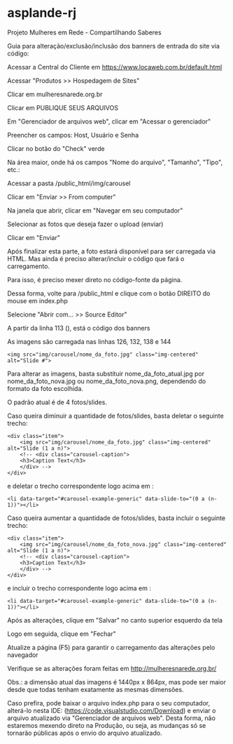 # asplande-rj
Projeto Mulheres em Rede - Compartilhando Saberes

Guia para alteração/exclusão/inclusão dos banners de entrada do site via código:

Acessar a Central do Cliente em https://www.locaweb.com.br/default.html

Acessar "Produtos >> Hospedagem de Sites"

Clicar em mulheresnarede.org.br

Clicar em PUBLIQUE SEUS ARQUIVOS

Em "Gerenciador de arquivos web", clicar em "Acessar o gerenciador"

Preencher os campos: Host, Usuário e Senha

Clicar no botão do "Check" verde

Na área maior, onde há os campos "Nome do arquivo", "Tamanho", "Tipo", etc.:

Acessar a pasta /public_html/img/carousel

Clicar em "Enviar >> From computer"

Na janela que abrir, clicar em "Navegar em seu computador"

Selecionar as fotos que deseja fazer o upload (enviar)

Clicar em "Enviar"

Após finalizar esta parte, a foto estará disponível para ser carregada via HTML.
Mas ainda é preciso alterar/incluir o código que fará o carregamento.

Para isso, é preciso mexer direto no código-fonte da página.

Dessa forma, volte para /public_html e clique com o botão DIREITO do mouse em index.php

Selecione "Abrir com... >> Source Editor"

A partir da linha 113 (<!-- Carousel -->), está o código dos banners

As imagens são carregada nas linhas 126, 132, 138 e 144
	
	<img src="img/carousel/nome_da_foto.jpg" class="img-centered" alt="Slide #">

Para alterar as imagens, basta substituir nome_da_foto_atual.jpg por nome_da_foto_nova.jpg ou nome_da_foto_nova.png, dependendo do formato da foto escolhida.

O padrão atual é de 4 fotos/slides. 

Caso queira diminuir a quantidade de fotos/slides, basta deletar o seguinte trecho:

	<div class="item">
   		<img src="img/carousel/nome_da_foto.jpg" class="img-centered" alt="Slide (1 a n)">
    	<!-- <div class="carousel-caption">
    	<h3>Caption Text</h3>
    	</div> -->
    </div>

e deletar o trecho correspondente logo acima em <!-- Indicators -->:

	<li data-target="#carousel-example-generic" data-slide-to="(0 a (n-1))"></li>


Caso queira aumentar a quantidade de fotos/slides, basta incluir o seguinte trecho:

	<div class="item">
   		<img src="img/carousel/nome_da_foto_nova.jpg" class="img-centered" alt="Slide (1 a n)">
    	<!-- <div class="carousel-caption">
    	<h3>Caption Text</h3>
    	</div> -->
    </div>

e incluir o trecho correspondente logo acima em <!-- Indicators -->:

	<li data-target="#carousel-example-generic" data-slide-to="(0 a (n-1))"></li>
	

Após as alterações, clique em "Salvar" no canto superior esquerdo da tela

Logo em seguida, clique em "Fechar"

Atualize a página (F5) para garantir o carregamento das alterações pelo navegador

Verifique se as alterações foram feitas em http://mulheresnarede.org.br/

Obs.: a dimensão atual das imagens é 1440px x 864px, mas pode ser maior desde que todas tenham exatamente as mesmas dimensões.

Caso prefira, pode baixar o arquivo index.php para o seu computador, alterá-lo nesta IDE: (https://code.visualstudio.com/Download) e enviar o arquivo atualizado via "Gerenciador de arquivos web". Desta forma, não estaremos mexendo direto na Produção, ou seja, as mudanças só se tornarão públicas após o envio do arquivo atualizado.
